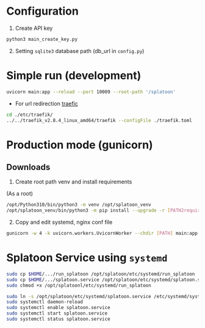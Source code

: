 # Configuration

1. Create API key
```bash
python3 main_create_key.py
```

2. Setting `sqlite3` database path (db\_url in `config.py`)

# Simple run (development)

```bash
uvicorn main:app --reload --port 10009 --root-path '/splatoon'
```

- For url redirection [traefic](https://github.com/traefik/traefik/releases)

```bash
cd ./etc/traefik/
../../traefik_v2.8.4_linux_amd64/traefik --configFile ./traefik.toml
```

# Production mode (gunicorn)

## Downloads

1. Create root path venv and install requirements

(As a root)
```bash
/opt/Python310/bin/python3 -m venv /opt/splatoon_venv
/opt/splatoon_venv/bin/python3 -m pip install --upgrade -r [PATH2requirements.txt]
```

2. Copy and edit systemd, nginx conf file

```bash
gunicorn -w 4 -k uvicorn.workers.UvicornWorker --chdir [PATH] main:app --bind 0.0.0.0:8888
```

# Splatoon Service using `systemd`

```bash
sudo cp $HOME/.../run_splatoon /opt/splatoon/etc/systemd/run_splatoon
sudo cp $HOME/.../splatoon.service /opt/splatoon/etc/systemd/splatoon.service
sudo chmod +x /opt/splatoonl/etc/systemd/run_splatoon
```

```bash
sudo ln -s /opt/splatoon/etc/systemd/splatoon.service /etc/systemd/system/splatoon.service
sudo systemctl daemon-reload
sudo systemctl enable splatoon.service
sudo systemctl start splatoon.service
sudo systemctl status splatoon.service
```

